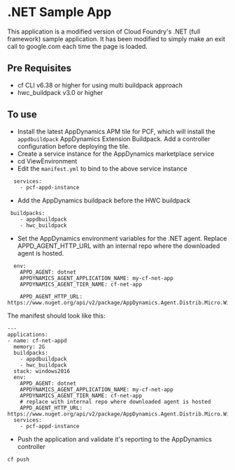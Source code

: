 # .NET Sample App
This application is a modified version of Cloud Foundry's .NET (full framework) sample application. It has been modified to simply make an exit call to google.com each time the page is loaded.

## Pre Requisites

- cf CLI v6.38 or higher for using multi buildpack approach
- hwc_buildpack v3.0 or higher

## To use

- Install the latest AppDynamics APM tile for PCF, which will install the  `appdbuildpack` AppDynamics Extension Buildpack. Add a controller configuration before deploying the tile.
- Create a service instance for the AppDynamics marketplace service
- cd ViewEnvironment
- Edit the `manifest.yml` to bind to the above service instance
```
  services:
    - pcf-appd-instance
```
- Add the AppDynamics buildpack before the HWC buildpack
```
 buildpacks: 
    - appdbuildpack
    - hwc_buildpack
```
- Set the AppDynamics environment variables for the .NET agent. Replace APPD_AGENT_HTTP_URL with an internal repo where the downloaded agent is hosted.
```
  env:
    APPD_AGENT: dotnet 
    APPDYNAMICS_AGENT_APPLICATION_NAME: my-cf-net-app
    APPDYNAMICS_AGENT_TIER_NAME: cf-net-app
    
    APPD_AGENT_HTTP_URL: https://www.nuget.org/api/v2/package/AppDynamics.Agent.Distrib.Micro.Windows/20.4.0
```
The manifest should look like this:
```
---
applications:
- name: cf-net-appd
  memory: 2G
  buildpacks: 
    - appdbuildpack
    - hwc_buildpack
  stack: windows2016
  env:
    APPD_AGENT: dotnet 
    APPDYNAMICS_AGENT_APPLICATION_NAME: my-cf-net-app
    APPDYNAMICS_AGENT_TIER_NAME: cf-net-app
    # replace with internal repo where downloaded agent is hosted
    APPD_AGENT_HTTP_URL: https://www.nuget.org/api/v2/package/AppDynamics.Agent.Distrib.Micro.Windows/20.4.0
  services:
    - pcf-appd-instance
```
- Push the application and validate it's reporting to the AppDynamics controller

```
cf push 
```